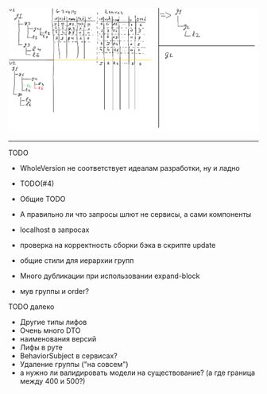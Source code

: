 ![Alt text](ActionSchema.png?raw=true "Schema")

----------
TODO
- WholeVersion не соответствует идеалам разработки, ну и ладно

- TODO(#4)

- Общие TODO
- А правильно ли что запросы шлют не сервисы, а сами компоненты
- localhost в запросах
- проверка на корректность сборки бэка в скрипте update
- общие стили для иерархии групп
- Много дубликации при использовании expand-block
- мув группы и order?

TODO далеко
- Другие типы лифов
- Очень много DTO
- наименования версий
- Лифы в руте
- BehaviorSubject в сервисах?
- Удаление группы ("на совсем")
- а нужно ли валидировать модели на существование? (а где граница между 400 и 500?)